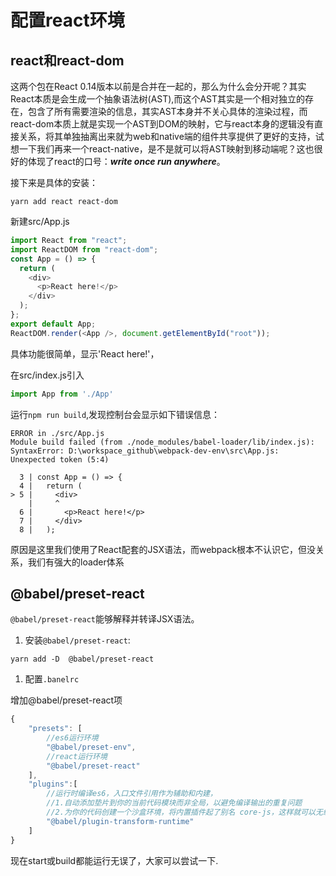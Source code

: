 # 配置react环境

## react和react-dom

这两个包在React 0.14版本以前是合并在一起的，那么为什么会分开呢？其实React本质是会生成一个抽象语法树\(AST\),而这个AST其实是一个相对独立的存在，包含了所有需要渲染的信息，其实AST本身并不关心具体的渲染过程，而react-dom本质上就是实现一个AST到DOM的映射，它与react本身的逻辑没有直接关系，将其单独抽离出来就为web和native端的组件共享提供了更好的支持，试想一下我们再来一个react-native，是不是就可以将AST映射到移动端呢？这也很好的体现了react的口号：_**write once run anywhere**_。

接下来是具体的安装：

```text
yarn add react react-dom
```

新建src/App.js

```javascript
import React from "react";
import ReactDOM from "react-dom";
const App = () => {
  return (
    <div>
      <p>React here!</p>
    </div>
  );
};
export default App;
ReactDOM.render(<App />, document.getElementById("root"));
```

具体功能很简单，显示'React here!'，

在src/index.js引入

```javascript
import App from './App'
```

运行`npm run build`,发现控制台会显示如下错误信息：

```text
ERROR in ./src/App.js
Module build failed (from ./node_modules/babel-loader/lib/index.js):
SyntaxError: D:\workspace_github\webpack-dev-env\src\App.js: Unexpected token (5:4)

  3 | const App = () => {
  4 |   return (
> 5 |     <div>
    |     ^
  6 |       <p>React here!</p>
  7 |     </div>
  8 |   );
```

原因是这里我们使用了React配套的JSX语法，而webpack根本不认识它，但没关系，我们有强大的loader体系

## @babel/preset-react

`@babel/preset-react`能够解释并转译JSX语法。

1. 安装`@babel/preset-react`:

```text
yarn add -D  @babel/preset-react
```

1. 配置`.banelrc`

增加@babel/preset-react项

```javascript
{
    "presets": [
        //es6运行环境
        "@babel/preset-env",
        //react运行环境
        "@babel/preset-react"
    ],
    "plugins":[
        //运行时编译es6，入口文件引用作为辅助和内建，
        //1.自动添加垫片到你的当前代码模块而非全局，以避免编译输出的重复问题
        //2.为你的代码创建一个沙盒环境，将内置插件起了别名 core-js，这样就可以无缝的使用它们，并且无需使用 polyfill
        "@babel/plugin-transform-runtime"
    ]
}
```

现在start或build都能运行无误了，大家可以尝试一下.

